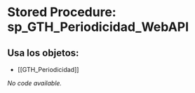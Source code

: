 # Stored Procedure: sp_GTH_Periodicidad_WebAPI

## Usa los objetos:
- [[GTH_Periodicidad]]

*No code available.*
